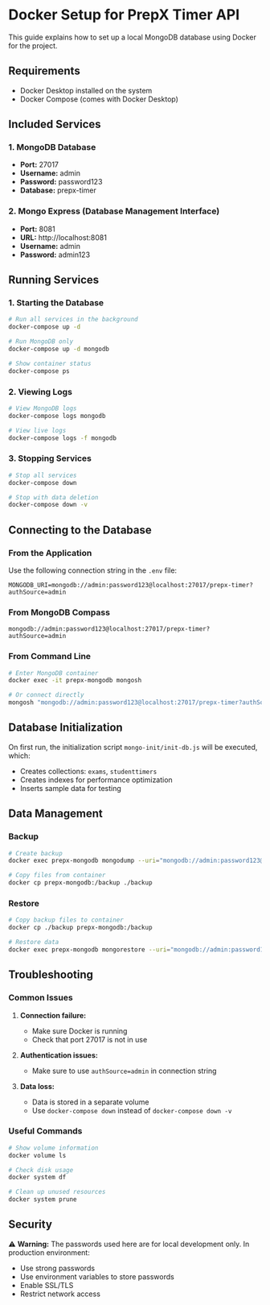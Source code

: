 # Docker Setup for PrepX Timer API

This guide explains how to set up a local MongoDB database using Docker for the project.

## Requirements

- Docker Desktop installed on the system
- Docker Compose (comes with Docker Desktop)

## Included Services

### 1. MongoDB Database
- **Port:** 27017
- **Username:** admin
- **Password:** password123
- **Database:** prepx-timer

### 2. Mongo Express (Database Management Interface)
- **Port:** 8081
- **URL:** http://localhost:8081
- **Username:** admin
- **Password:** admin123

## Running Services

### 1. Starting the Database
```bash
# Run all services in the background
docker-compose up -d

# Run MongoDB only
docker-compose up -d mongodb

# Show container status
docker-compose ps
```

### 2. Viewing Logs
```bash
# View MongoDB logs
docker-compose logs mongodb

# View live logs
docker-compose logs -f mongodb
```

### 3. Stopping Services
```bash
# Stop all services
docker-compose down

# Stop with data deletion
docker-compose down -v
```

## Connecting to the Database

### From the Application
Use the following connection string in the `.env` file:
```
MONGODB_URI=mongodb://admin:password123@localhost:27017/prepx-timer?authSource=admin
```

### From MongoDB Compass
```
mongodb://admin:password123@localhost:27017/prepx-timer?authSource=admin
```

### From Command Line
```bash
# Enter MongoDB container
docker exec -it prepx-mongodb mongosh

# Or connect directly
mongosh "mongodb://admin:password123@localhost:27017/prepx-timer?authSource=admin"
```

## Database Initialization

On first run, the initialization script `mongo-init/init-db.js` will be executed, which:

- Creates collections: `exams`, `studenttimers`
- Creates indexes for performance optimization
- Inserts sample data for testing

## Data Management

### Backup
```bash
# Create backup
docker exec prepx-mongodb mongodump --uri="mongodb://admin:password123@localhost:27017/prepx-timer?authSource=admin" --out=/backup

# Copy files from container
docker cp prepx-mongodb:/backup ./backup
```

### Restore
```bash
# Copy backup files to container
docker cp ./backup prepx-mongodb:/backup

# Restore data
docker exec prepx-mongodb mongorestore --uri="mongodb://admin:password123@localhost:27017/prepx-timer?authSource=admin" /backup/prepx-timer
```

## Troubleshooting

### Common Issues

1. **Connection failure:**
   - Make sure Docker is running
   - Check that port 27017 is not in use

2. **Authentication issues:**
   - Make sure to use `authSource=admin` in connection string

3. **Data loss:**
   - Data is stored in a separate volume
   - Use `docker-compose down` instead of `docker-compose down -v`

### Useful Commands
```bash
# Show volume information
docker volume ls

# Check disk usage
docker system df

# Clean up unused resources
docker system prune
```

## Security

⚠️ **Warning:** The passwords used here are for local development only. In production environment:

- Use strong passwords
- Use environment variables to store passwords
- Enable SSL/TLS
- Restrict network access